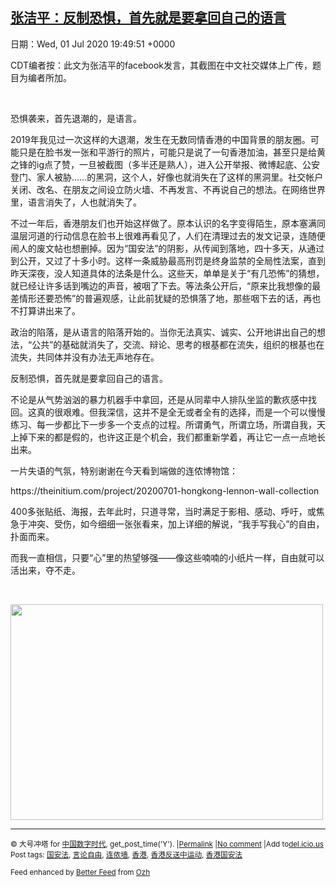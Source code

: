 [张洁平：反制恐惧，首先就是要拿回自己的语言](https://chinadigitaltimes.net/chinese/2020/07/%e5%bc%a0%e6%b4%81%e5%b9%b3%ef%bc%9a%e5%8f%8d%e5%88%b6%e6%81%90%e6%83%a7%ef%bc%8c%e9%a6%96%e5%85%88%e5%b0%b1%e6%98%af%e8%a6%81%e6%8b%bf%e5%9b%9e%e8%87%aa%e5%b7%b1%e7%9a%84%e8%af%ad%e8%a8%80/)
------
日期：Wed, 01 Jul 2020 19:49:51 +0000

<p>CDT编者按：此文为张洁平的facebook发言，其截图在中文社交媒体上广传，题目为编者所加。</p><p>&nbsp;</p><p>恐惧袭来，首先退潮的，是语言。</p><p>2019年我见过一次这样的大退潮，发生在无数同情香港的中国背景的朋友圈。可能只是在脸书发一张和平游行的照片，可能只是说了一句香港加油，甚至只是给黄之锋的ig点了赞，一旦被截图（多半还是熟人），进入公开举报、微博起底、公安登门、家人被胁&#8230;&#8230;的黑洞，这个人，好像也就消失在了这样的黑洞里。社交帐户关闭、改名、在朋友之间设立防火墙、不再发言、不再说自己的想法。在网络世界里，语言消失了，人也就消失了。</p><p>不过一年后，香港朋友们也开始这样做了。原本认识的名字变得陌生，原本塞满同温层河道的行动信息在脸书上很难再看见了，人们在清理过去的发文记录，连随便闹人的废文帖也想删掉。因为“国安法”的阴影，从传闻到落地，四十多天，从通过到公开，又过了十多小时。这样一条威胁最高刑罚是终身监禁的全局性法案，直到昨天深夜，没人知道具体的法条是什么。这些天，单单是关于“有几恐怖”的猜想，就已经让许多话到嘴边的声音，被咽了下去。等法条公开后，“原来比我想像的最差情形还要恐怖”的普遍观感，让此前犹疑的恐惧落了地，那些咽下去的话，再也不打算讲出来了。</p><p>政治的陷落，是从语言的陷落开始的。当你无法真实、诚实、公开地讲出自己的想法，“公共”的基础就消失了，交流、辩论、思考的根基都在流失，组织的根基也在流失，共同体并没有办法无声地存在。</p><p>反制恐惧，首先就是要拿回自己的语言。</p><p>不论是从气势汹汹的暴力机器手中拿回，还是从同辈中人排队坐监的歉疚感中找回。这真的很艰难。但我深信，这并不是全无或者全有的选择，而是一个可以慢慢练习、每一步都比下一步多一个支点的过程。所谓勇气，所谓立场，所谓自我，天上掉下来的都是假的，也许这正是个机会，我们都重新学着，再让它一点一点地长出来。</p><p>一片失语的气氛，特别谢谢在今天看到端做的连侬博物馆：</p><p>https://theinitium.com/project/20200701-hongkong-lennon-wall-collection</p><p>400多张贴纸、海报，去年此时，只道寻常，当时满足于影相、感动、呼吁，或焦急于冲突、受伤，如今细细一张张看来，加上详细的解说，“我手写我心”的自由，扑面而来。</p><p>而我一直相信，只要“心”里的热望够强——像这些喃喃的小纸片一样，自由就可以活出来，夺不走。</p><p>&nbsp;</p><p><img class="aligncenter wp-image-648834" src="https://chinadigitaltimes.net/chinese/files/2020/07/连侬墙-300x207.jpg" alt="" width="500" height="345" srcset="https://chinadigitaltimes.net/chinese/files/2020/07/连侬墙-300x207.jpg 300w, https://chinadigitaltimes.net/chinese/files/2020/07/连侬墙-768x530.jpg 768w, https://chinadigitaltimes.net/chinese/files/2020/07/连侬墙.jpg 960w" sizes="(max-width: 500px) 100vw, 500px" /></p><hr /><p><small>&copy; 大号冲塔 for <a href="https://chinadigitaltimes.net/chinese">中国数字时代</a>, get_post_time('Y'). |<a href="https://chinadigitaltimes.net/chinese/2020/07/%e5%bc%a0%e6%b4%81%e5%b9%b3%ef%bc%9a%e5%8f%8d%e5%88%b6%e6%81%90%e6%83%a7%ef%bc%8c%e9%a6%96%e5%85%88%e5%b0%b1%e6%98%af%e8%a6%81%e6%8b%bf%e5%9b%9e%e8%87%aa%e5%b7%b1%e7%9a%84%e8%af%ad%e8%a8%80/">Permalink</a> |<a href="https://chinadigitaltimes.net/chinese/2020/07/%e5%bc%a0%e6%b4%81%e5%b9%b3%ef%bc%9a%e5%8f%8d%e5%88%b6%e6%81%90%e6%83%a7%ef%bc%8c%e9%a6%96%e5%85%88%e5%b0%b1%e6%98%af%e8%a6%81%e6%8b%bf%e5%9b%9e%e8%87%aa%e5%b7%b1%e7%9a%84%e8%af%ad%e8%a8%80/#comments">No comment</a> |Add to<a href="http://del.icio.us/post?url=https://chinadigitaltimes.net/chinese/2020/07/%e5%bc%a0%e6%b4%81%e5%b9%b3%ef%bc%9a%e5%8f%8d%e5%88%b6%e6%81%90%e6%83%a7%ef%bc%8c%e9%a6%96%e5%85%88%e5%b0%b1%e6%98%af%e8%a6%81%e6%8b%bf%e5%9b%9e%e8%87%aa%e5%b7%b1%e7%9a%84%e8%af%ad%e8%a8%80/&amp;title=张洁平：反制恐惧，首先就是要拿回自己的语言">del.icio.us</a><br/>Post tags: <a href="https://chinadigitaltimes.net/chinese/tag/%e5%9b%bd%e5%ae%89%e6%b3%95/" rel="tag">国安法</a>, <a href="https://chinadigitaltimes.net/chinese/tag/%e8%a8%80%e8%ae%ba%e8%87%aa%e7%94%b1/" rel="tag">言论自由</a>, <a href="https://chinadigitaltimes.net/chinese/tag/%e8%bf%9e%e4%be%ac%e5%a2%99/" rel="tag">连侬墙</a>, <a href="https://chinadigitaltimes.net/chinese/tag/%e9%a6%99%e6%b8%af/" rel="tag">香港</a>, <a href="https://chinadigitaltimes.net/chinese/tag/%e9%a6%99%e6%b8%af%e5%8f%8d%e9%80%81%e4%b8%ad%e8%bf%90%e5%8a%a8/" rel="tag">香港反送中运动</a>, <a href="https://chinadigitaltimes.net/chinese/tag/%e9%a6%99%e6%b8%af%e5%9b%bd%e5%ae%89%e6%b3%95/" rel="tag">香港国安法</a><br/></small></p><p><small>Feed enhanced by <a href='http://planetozh.com/blog/my-projects/wordpress-plugin-better-feed-rss/'>Better Feed</a> from  <a href='http://planetozh.com/blog/'>Ozh</a></small></p>
